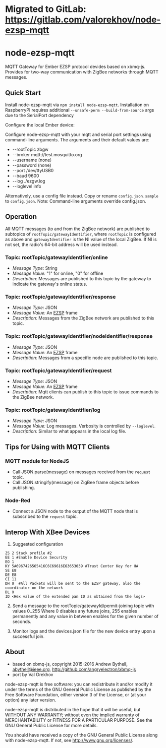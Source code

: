 # Migrated to GitLab: https://gitlab.com/valorekhov/node-ezsp-mqtt

# node-ezsp-mqtt

MQTT Gateway for Ember EZSP protocol devides based on xbmq-js.
Provides for two-way communication with ZigBee networks through MQTT messages.

Quick Start
------------
Install node-ezsp-mqtt via `npm install node-ezsp-mqtt`. 
Installation on RaspberryPI requires additional `--unsafe-perm --build-from-source` args
due to the SerialPort dependency

Configure the local Ember device:

Configure node-ezsp-mqtt with your mqtt and serial port settings using command-line
arguments.  The arguments and their default values are:

* --rootTopic zbgw
* --broker mqtt://test.mosquitto.org
* --username (none)
* --password (none)
* --port /dev/ttyUSB0
* --baud 9600
* --log ./ezgw.log
* --loglevel info

Alternatively, use a config file instead.  Copy or rename `config.json.sample` to 
`config.json`.  Note: Command-line arguments override config.json.


Operation
---------
All MQTT messages (to and from the ZigBee network) are published to subtopics of
`rootTopic/gatewayIdentifier`, where `rootTopic` is configured as above
and `gatewayIdentifier` is the NI value of the local ZigBee.  If NI is not set, the
radio's 64-bit address will be used instead.

### Topic: rootTopic/gatewayIdentifier/online
* _Message Type:_ String
* _Message Value:_ "1" for online, "0" for offline
* _Description:_ Messages are published to this topic by the gateway to 
  indicate the gateway's online status.  

### Topic: rootTopic/gatewayIdentifier/response
* _Message Type:_ JSON
* _Message Value:_ An [EZSP](https://github.com/valorekhov/node-EZSP) frame
* _Description:_ Messages from the ZigBee network are published to this topic. 

### Topic: rootTopic/gatewayIdentifier/nodeIdentifier/response
* _Message Type:_ JSON
* _Message Value:_ An [EZSP](https://github.com/valorekhov/node-EZSP) frame
* _Description:_ Messages from a specific node are published to this topic. 

### Topic: rootTopic/gatewayIdentifier/request
* _Message Type:_ JSON
* _Message Value:_ An [EZSP](https://github.com/valorekhov/node-EZSP) frame
* _Description:_ Mqtt clients can publish to this topic to issue commands to the 
  ZigBee network.  

### Topic: rootTopic/gatewayIdentifier/log
* _Message Type:_ JSON
* _Message Value:_ Log messages.  Verbosity is controlled by `--loglevel`.
* _Description:_ Similar to what appears in the local log file.

Tips for Using with MQTT Clients
--------------------------------
### MQTT module for NodeJS 
* Call JSON.parse(message) on messages received from the `request` topic.
* Call JSON.stringify(message) on ZigBee frame objects before publishing.

### Node-Red
* Connect a JSON node to the output of the MQTT node that is subscribed to the
`request` topic.

Interop With XBee Devices
--------------------------------
1. Suggested configuration
```text
ZS 2 Stack profile #2
EE 1 #Enable Device Security
EO 1
KY 5A6967426565416C6C69616E63653039 #Trust Center Key for HA
SE E8
DE E8
CI 11
DH 0  #All Packets will be sent to the EZSP gateway, also the coordinator on the network
DL 0 
ID <Hex value of the extended pan ID as obtained from the logs>
```

2. Send a message to the rootTopic/gatewayId/permit-joining topic with values 0..255
Where 0 disables any future joins, 255 enables permanently and any value in between enables for the given number of seconds.

3. Monitor logs and the devices.json file for the new device entry upon a successful join.

About
-----
* based on xbmq-js, copyright 2015-2016 Andrew Bythell, [abythell@ieee.org](mailto:abythell@ieee.org), http://github.com/angryelectron/xbmq-js
* port by Val Orekhov

node-ezsp-mqtt is free software: you can redistribute it and/or modify it under the terms
of the GNU General Public License as published by the Free Software Foundation,
either version 3 of the License, or (at your option) any later version.

node-ezsp-mqtt is distributed in the hope that it will be useful, but WITHOUT ANY
WARRANTY; without even the implied warranty of MERCHANTABILITY or FITNESS FOR A
PARTICULAR PURPOSE. See the GNU General Public License for more details.

You should have received a copy of the GNU General Public License along with
node-ezsp-mqtt. If not, see http://www.gnu.org/licenses/.
